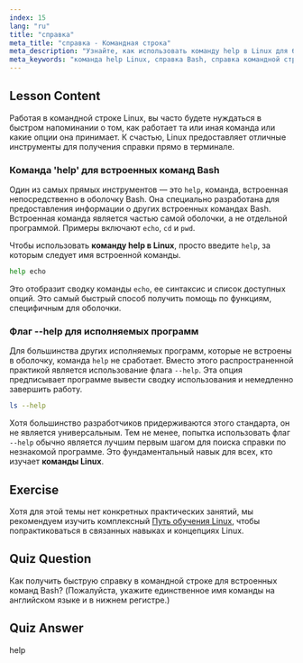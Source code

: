 ```yaml
---
index: 15
lang: "ru"
title: "справка"
meta_title: "справка - Командная строка"
meta_description: "Узнайте, как использовать команду help в Linux для быстрой справки в терминале. Это руководство по Bash объясняет, как получить помощь по встроенным командам оболочки и использовать флаг --help для других программ Linux."
meta_keywords: "команда help Linux, справка Bash, справка командной строки, команды Linux, Linux для начинающих, руководство Linux, руководство Bash, встроенные команды оболочки, помощь в командной строке"
---
```


## Lesson Content

Работая в командной строке Linux, вы часто будете нуждаться в быстром напоминании о том, как работает та или иная команда или какие опции она принимает. К счастью, Linux предоставляет отличные инструменты для получения справки прямо в терминале.

### Команда 'help' для встроенных команд Bash

Один из самых прямых инструментов — это `help`, команда, встроенная непосредственно в оболочку Bash. Она специально разработана для предоставления информации о других встроенных командах Bash. Встроенная команда является частью самой оболочки, а не отдельной программой. Примеры включают `echo`, `cd` и `pwd`.

Чтобы использовать **команду help в Linux**, просто введите `help`, за которым следует имя встроенной команды.

```bash
help echo
```

Это отобразит сводку команды `echo`, ее синтаксис и список доступных опций. Это самый быстрый способ получить помощь по функциям, специфичным для оболочки.

### Флаг --help для исполняемых программ

Для большинства других исполняемых программ, которые не встроены в оболочку, команда `help` не сработает. Вместо этого распространенной практикой является использование флага `--help`. Эта опция предписывает программе вывести сводку использования и немедленно завершить работу.

```bash
ls --help
```

Хотя большинство разработчиков придерживаются этого стандарта, он не является универсальным. Тем не менее, попытка использовать флаг `--help` обычно является лучшим первым шагом для поиска справки по незнакомой программе. Это фундаментальный навык для всех, кто изучает **команды Linux**.

## Exercise

Хотя для этой темы нет конкретных практических занятий, мы рекомендуем изучить комплексный [Путь обучения Linux](https://labex.io/ru/learn/linux), чтобы попрактиковаться в связанных навыках и концепциях Linux.

## Quiz Question

Как получить быструю справку в командной строке для встроенных команд Bash? (Пожалуйста, укажите единственное имя команды на английском языке и в нижнем регистре.)

## Quiz Answer

help
